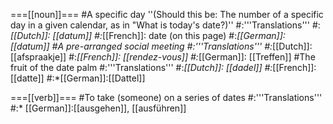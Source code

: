 ===[[noun]]===
#A specific day  ''(Should this be: The number of a specific day in a given calendar, as in "What is today's date?)''
#:'''Translations'''
#:*[[Dutch]]: [[datum]]
#:*[[French]]: date (on this page)
#:*[[German]]: [[datum]]
#A pre-arranged social meeting
#:'''Translations'''
#:*[[Dutch]]: [[afspraakje]]
#:*[[French]]: [[rendez-vous]]
#:*[[German]]: [[Treffen]]
#The fruit of the date palm
#:'''Translations'''
#:*[[Dutch]]: [[dadel]]
#:*[[French]]: [[datte]]
#:*[[German]]:[[Dattel]]

===[[verb]]===
#To take (someone) on a series of dates
#:'''Translations'''
#:* [[German]]:[[ausgehen]], [[ausführen]]